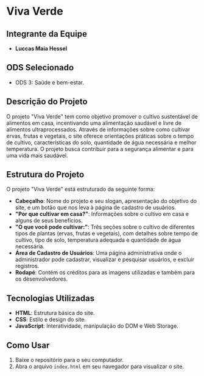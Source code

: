 # Viva Verde

## Integrante da Equipe
- **Luccas Maia Hessel**

## ODS Selecionado
- ODS 3: Saúde e bem-estar.

## Descrição do Projeto
O projeto "Viva Verde" tem como objetivo promover o cultivo sustentável de alimentos em casa, incentivando uma alimentação saudável e livre de alimentos ultraprocessados. Através de informações sobre como cultivar ervas, frutas e vegetais, o site oferece orientações práticas sobre o tempo de cultivo, características do solo, quantidade de água necessária e melhor temperatura. O projeto busca contribuir para a segurança alimentar e para uma vida mais saudável.

## Estrutura do Projeto

O projeto "Viva Verde" está estruturado da seguinte forma:

- **Cabeçalho**: Nome do projeto e seu slogan, apresentação do objetivo do site, e um botão que nos leva à página de cadastro de usuários.
- **"Por que cultivar em casa?"**: Informações sobre o cultivo em casa e alguns de seus benefícios.
- **"O que você pode cultivar:"**: Três seções sobre o cultivo de diferentes tipos de plantas (ervas, frutas e vegetais), com detalhes sobre tempo de cultivo, tipo de solo, temperatura adequada e quantidade de água necessária.
- **Área de Cadastro de Usuários**: Uma página administrativa onde o administrador pode cadastrar, visualizar e pesquisar usuários, e excluir registros.
- **Rodapé**: Contém os créditos para as imagens utilizadas e também para os desenvolvedores.
  
## Tecnologias Utilizadas
- **HTML**: Estrutura básica do site.
- **CSS**: Estilo e design do site.
- **JavaScript**: Interatividade, manipulação do DOM e Web Storage.

## Como Usar

1. Baixe o repositório para o seu computador.
2. Abra o arquivo `index.html` em seu navegador para visualizar o site.
